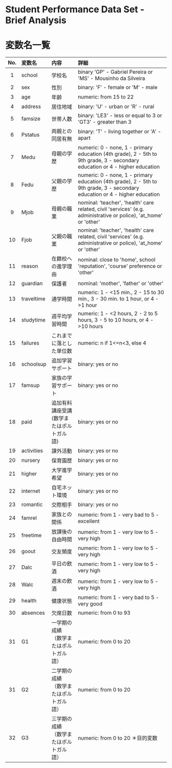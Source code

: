 # Student Performance Data Set - Brief Analysis


# 変数名一覧

|No.| 変数名 | 内容 | 詳細|
|:-:|:-|:-|:-|
1 | school | 学校名|binary 'GP' - Gabriel Pereira or 'MS' - Mousinho da Silveira
2 | sex | 性別|binary: 'F' - female or 'M' - male
3 | age | 年齢|numeric: from 15 to 22
4 | address | 居住地域 |binary: 'U' - urban or 'R' - rural
5 | famsize | 世帯人数 |binary: 'LE3' - less or equal to 3 or 'GT3' - greater than 3
6 | Pstatus | 両親との同居有無 |binary: 'T' - living together or 'A' - apart
7 | Medu | 母親の学歴 |numeric: 0 - none, 1 - primary education (4th grade), 2 - 5th to 9th grade, 3 - secondary education or 4 - higher education
8 | Fedu | 父親の学歴 |numeric: 0 - none, 1 - primary education (4th grade), 2 - 5th to 9th grade, 3 - secondary education or 4 - higher education
9 | Mjob | 母親の職業 |nominal: 'teacher', 'health' care related, civil 'services' (e.g. administrative or police), 'at_home' or 'other'
10 | Fjob | 父親の職業  |nominal: 'teacher', 'health' care related, civil 'services' (e.g. administrative or police), 'at_home' or 'other'
11 | reason | 在籍校への進学理由 |nominal: close to 'home', school 'reputation', 'course' preference or 'other'
12 | guardian |保護者 |nominal: 'mother', 'father' or 'other'
13 |traveltime |通学時間 |numeric: 1 - <15 min., 2 - 15 to 30 min., 3 - 30 min. to 1 hour, or 4 - >1 hour
14 |studytime |週平均学習時間 |numeric: 1 - <2 hours, 2 - 2 to 5 hours, 3 - 5 to 10 hours, or 4 - >10 hours
15 |failures |これまでに落とした単位数 |numeric: n if 1<=n<3, else 4
16 |schoolsup |追加学習サポート |binary: yes or no
17 |famsup |家族の学習サポート |binary: yes or no
18 |paid |追加有料講座受講 <br>(数学またはポルトガル語)|binary: yes or no
19 |activities |課外活動 |binary: yes or no
20 |nursery |保育園歴 |binary: yes or no
21 |higher |大学進学希望 |binary: yes or no
22 |internet |自宅ネット環境 |binary: yes or no
23 |romantic |交際相手 |binary: yes or no
24 |famrel |家族との関係 |numeric: from 1 - very bad to 5 - excellent
25 |freetime |放課後の自由時間 |numeric: from 1 - very low to 5 - very high
26 |goout |交友頻度 |numeric: from 1 - very low to 5 - very high
27 |Dalc |平日の飲酒 |numeric: from 1 - very low to 5 - very high
28 |Walc |週末の飲酒 |numeric: from 1 - very low to 5 - very high
29 |health |健康状態 |numeric: from 1 - very bad to 5 - very good
30 |absences |欠席日数 |numeric: from 0 to 93
31 |G1 |一学期の成績<br>（数学またはポルトガル語） |numeric: from 0 to 20
31 |G2 |二学期の成績<br>（数学またはポルトガル語） |numeric: from 0 to 20
32 | G3 |三学期の成績<br>（数学またはポルトガル語） |numeric: from 0 to 20 ＊目的変数
